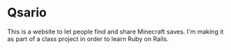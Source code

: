 Qsario
======

This is a website to let people find and share Minecraft saves.  I'm making it as part of a class project in order to learn Ruby on Rails.

